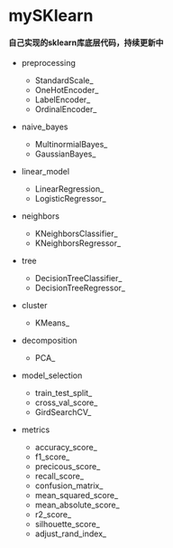# mySKlearn
#### 自己实现的sklearn库底层代码，持续更新中

- preprocessing
  - StandardScale_
  - OneHotEncoder_
  - LabelEncoder_
  - OrdinalEncoder_

- naive_bayes
  - MultinormialBayes_
  - GaussianBayes_

- linear_model
  - LinearRegression_
  - LogisticRegressor_
  
- neighbors
  - KNeighborsClassifier_
  - KNeighborsRegressor_
  
- tree
  - DecisionTreeClassifier_
  - DecisionTreeRegressor_
  
- cluster
  - KMeans_
  
- decomposition
  - PCA_
  
- model_selection
  - train_test_split_
  - cross_val_score_
  - GirdSearchCV_
  
- metrics
  - accuracy_score_
  - f1_score_
  - precicous_score_
  - recall_score_
  - confusion_matrix_
  - mean_squared_score_
  - mean_absolute_score_
  - r2_score_
  - silhouette_score_
  - adjust_rand_index_
